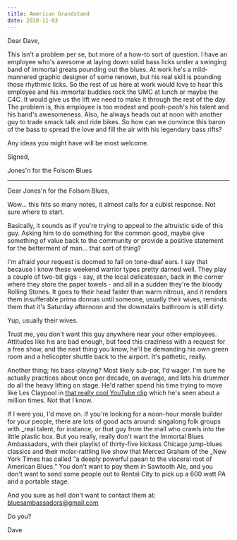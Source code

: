 ```yaml
---
title: American Grandstand
date: 2010-11-03
---
```

Dear Dave,

This isn't a problem per se, but more of a how-to sort of question. I have an employee who's awesome at laying down solid bass licks under a swinging band of immortal greats pounding out the blues. At work he's a mild-mannered graphic designer of some renown, but his real skill is pounding those rhythmic licks. So the rest of us here at work would love to hear this employee and his immortal buddies rock the UMC at lunch or maybe the C4C. It would give us the lift we need to make it through the rest of the day. The problem is, this employee is too modest and pooh-pooh's his talent and his band's awesomeness. Also, he always heads out at noon with another guy to trade smack talk and ride bikes. So how can we convince this baron of the bass to spread the love and fill the air with his legendary bass rifts?

Any ideas you might have will be most welcome.

Signed,

Jones'n for the Folsom Blues

---

Dear Jones'n for the Folsom Blues,

Wow&#8230; this hits so many notes, it almost calls for a cubist response. Not sure where to start.

Basically, it sounds as if you're trying to appeal to the altruistic side of this guy. Asking him to do something for the common good, maybe give something of value back to the community or provide a positive statement for the betterment of man&#8230; that sort of thing?

I'm afraid your request is doomed to fall on tone-deaf ears. I say that because I know these weekend warrior types pretty darned well. They play a couple of two-bit gigs - say, at the local delicatessen, back in the corner where they store the paper towels - and all in a sudden they're the bloody Rolling Stones. It goes to their head faster than warm nitrous, and it renders them insufferable prima donnas until someone, usually their wives, reminds them that it's Saturday afternoon and the downstairs bathroom is still dirty.

Yup, usually their wives.

Trust me, you don't want this guy anywhere near your other employees. Attitudes like his are bad enough, but feed this craziness with a request for a free show, and the next thing you know, he'll be demanding his own green room and a helicopter shuttle back to the airport. It's pathetic, really.

Another thing; his bass-playing? Most likely sub-par, I'd wager. I'm sure he actually practices about once per decade, on average, and lets his drummer do all the heavy lifting on stage. He'd rather spend his time trying to move like Les Claypool in [that really cool YouTube clip](http://www.youtube.com/watch?v=bWDgLIfVKao) which he's seen about a million times. Not that I know.

If I were you, I'd move on. If you're looking for a noon-hour morale builder for your people, there are lots of good acts around: singalong folk groups with _real talent, for instance, or that guy from the mall who crawls into the little plastic box. But you really, really don't want the Immortal Blues Ambassadors, with their playlist of thirty-five kickass Chicago jump-blues classics and their molar-rattling live show that Merced Graham of the _New York Times has called &#8220;a deeply powerful paean to the visceral root of American Blues.&#8221; You don't want to pay them in Sawtooth Ale, and you don't want to send some people out to Rental City to pick up a 600 watt PA and a portable stage.

And you sure as hell don't want to contact them at: <a href='mailto:bluesambassadors@gmail.com'>bluesambassadors@gmail.com</a>

Do you?

Dave